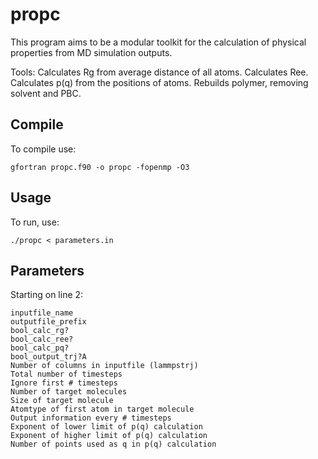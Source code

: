 # propc

This program aims to be a modular toolkit for the calculation of physical properties from MD simulation outputs.

Tools:
Calculates Rg from average distance of all atoms.
Calculates Ree.
Calculates p(q) from the positions of atoms.
Rebuilds polymer, removing solvent and PBC.

## Compile

To compile use:

```
gfortran propc.f90 -o propc -fopenmp -O3
```

## Usage

To run, use:
```
./propc < parameters.in
```

## Parameters

Starting on line 2:

```
inputfile_name
outputfile_prefix
bool_calc_rg?
bool_calc_ree?
bool_calc_pq?
bool_output_trj?A
Number of columns in inputfile (lammpstrj)
Total number of timesteps
Ignore first # timesteps
Number of target molecules
Size of target molecule
Atomtype of first atom in target molecule
Output information every # timesteps
Exponent of lower limit of p(q) calculation
Exponent of higher limit of p(q) calculation
Number of points used as q in p(q) calculation
```

